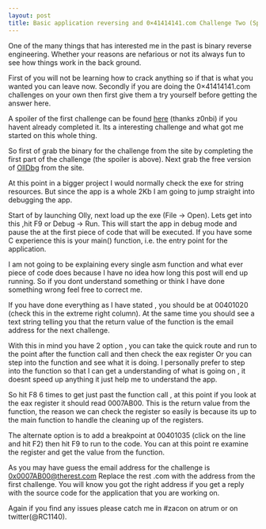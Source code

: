```yaml
---
layout: post
title: Basic application reversing and 0×41414141.com Challenge Two (Spoiler)
---
```


One of the many things that has interested me in the past
is binary reverse engineering. Whether your reasons are
nefarious or not its always fun to see how things work
in the back ground.

First of you will not be learning how to crack anything so
if that is what you wanted you can leave now. Secondly if 
you are doing the 0×41414141.com challenges on your own 
then first give them a try yourself before getting the answer
here.

A spoiler of the first challenge can be found <a href="http://www.zonbi.org/?p=310" >here</a> (thanks z0nbi)
if you havent already completed it. Its a interesting challenge 
and what got me started on this whole thing.

So first of grab the binary for the challenge from the site by
completing the first part of the challenge (the spoiler is above).
Next grab the free version of <a href="http://www.ollydbg.de/odbg110.zip">OllDbg</a> 
from the site.

At this point in a bigger project I would normally check the exe 
for string resources. But since the app is a whole 2Kb I am going 
to jump straight into debugging the app.

Start of by launching Olly, next load up the exe (File -> Open).
Lets get into this ,hit F9 or Debug -> Run. This will start the
app in debug mode and pause the at the first piece of code that 
will be executed. If you have some C experience this is your 
main() function, i.e. the entry point for the application.

I am not going to be explaining every single asm function and
what ever piece of code does because I have no idea how long
this post will end up running. So if you dont understand something
or think I have done something wrong feel free to correct me.

If you have done everything as I have stated , you should be
at 00401020 (check this in the extreme right column). At the 
same time you should see a text string telling you that the 
return value of the function is the email address for the
next challenge.

With this in mind you have 2 option , you can take the quick route
and run to the point after the function call and then check
the eax register Or you can step into the function and see
what it is doing. I personally prefer to step into the function
so that I can get a understanding of what is going on , it
doesnt speed up anything it just help me to understand the app.

So hit F8 6 times to get just past the function call , at this
point if you look at the eax register it should read 0007AB00.
This is the return value from the function, the reason we can 
check the register so easily is because its up to the main function
to handle the cleaning up of the registers.

The alternate option is to add a breakpoint at 00401035 (click on 
the line and hit F2) then hit F9 to run to the code. You can at this
point re examine the register and get the value from the function.

As you may have guess the email address for the challenge is 0x0007AB00@therest.com
Replace the rest .com with the address from the first challenge.
You will know you got the right address if you get a reply with
the source code for the application that you are working on.

Again if you find any issues please catch me in #zacon on atrum
or on twitter(@RC1140).
